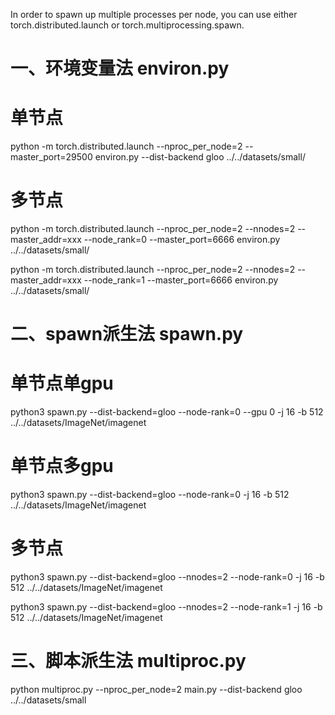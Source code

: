 In order to spawn up multiple processes per node, you can use either torch.distributed.launch or torch.multiprocessing.spawn.

# 一、环境变量法 environ.py

# 单节点
python -m torch.distributed.launch --nproc_per_node=2 --master_port=29500 environ.py --dist-backend gloo ../../datasets/small/

# 多节点
python -m torch.distributed.launch --nproc_per_node=2 --nnodes=2 --master_addr=xxx --node_rank=0 --master_port=6666 environ.py ../../datasets/small/

python -m torch.distributed.launch --nproc_per_node=2 --nnodes=2 --master_addr=xxx --node_rank=1 --master_port=6666 environ.py ../../datasets/small/





# 二、spawn派生法 spawn.py

# 单节点单gpu
python3 spawn.py  --dist-backend=gloo --node-rank=0 --gpu 0 -j 16 -b 512 ../../datasets/ImageNet/imagenet

# 单节点多gpu
python3 spawn.py  --dist-backend=gloo --node-rank=0  -j 16 -b 512 ../../datasets/ImageNet/imagenet

# 多节点
python3 spawn.py  --dist-backend=gloo --nnodes=2 --node-rank=0  -j 16 -b 512 ../../datasets/ImageNet/imagenet

python3 spawn.py  --dist-backend=gloo --nnodes=2 --node-rank=1  -j 16 -b 512 ../../datasets/ImageNet/imagenet


# 三、脚本派生法 multiproc.py

python multiproc.py --nproc_per_node=2 main.py  --dist-backend gloo ../../datasets/small
